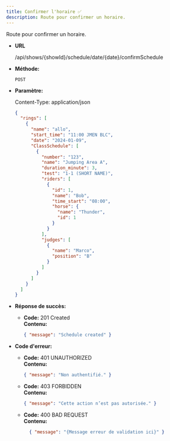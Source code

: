 ```yaml
---
title: Confirmer l'horaire ✅
description: Route pour confirmer un horaire.
---
```


Route pour confirmer un horaire.

- **URL**

  /api/shows/{showId}/schedule/date/{date}/confirmSchedule

- **Méthode:**

  `POST`

- **Paramètre:**<br>

  Content-Type: application/json

  ```json
  {
    "rings": [
      {
        "name": "allo",
        "start_time": "11:00 JMEN BLC",
        "date": "2024-01-09",
        "ClassSchedule": [
          {
            "number": "123",
            "name": "Jumping Area A",
            "duration_minute": 3,
            "test": "1-1 (SHORT NAME)",
            "riders": [
              {
                "id": 1,
                "name": "Bob",
                "time_start": "08:00",
                "horse": {
                  "name": "Thunder",
                  "id": 1
                }
              }
            ],
            "judges": [
              {
                "name": "Marco",
                "position": "B"
              }
            ]
          }
        ]
      }
    ]
  }
  ```

- **Réponse de succès:**

  - **Code:** 201 Created<br />
    **Contenu:**
    ```json
    { "message": "Schedule created" }
    ```

- **Code d'erreur:**<br>

  - **Code:** 401 UNAUTHORIZED <br />
    **Contenu:**

    ```json
    { "message": "Non authentifié." }
    ```

  - **Code:** 403 FORBIDDEN <br />
    **Contenu:**
    ```json
    { "message": "Cette action n’est pas autorisée." }
    ```

  - **Code:** 400 BAD REQUEST <br />
    **Contenu:**
    ```json
      { "message": "{Message erreur de validation ici}" }
    ```